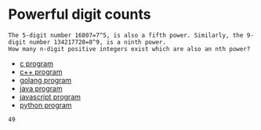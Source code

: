 # Powerful digit counts

```
The 5-digit number 16807=7^5, is also a fifth power. Similarly, the 9-digit number 134217728=8^9, is a ninth power.
How many n-digit positive integers exist which are also an nth power?
```

* [c program](Problem063.c)
* [c++ program](Problem063.cpp)
* [golang program](Problem063.go)
* [java program](Problem063.java)
* [javascript program](Problem063.js)
* [python program](Problem063.py)

```
49
```
